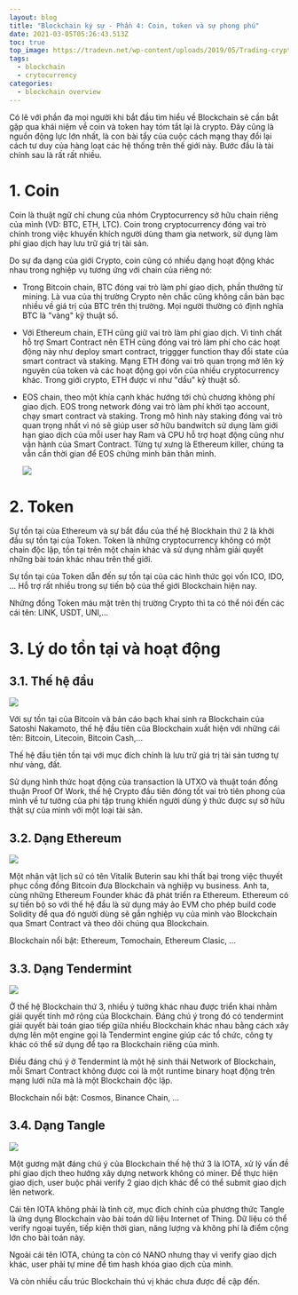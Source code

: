 ```yaml
---
layout: blog
title: "Blockchain ký sự - Phần 4: Coin, token và sự phong phú"
date: 2021-03-05T05:26:43.513Z
toc: true
top_image: https://tradevn.net/wp-content/uploads/2019/05/Trading-cryptocurrency.jpg
tags:
  - blockchain
  - crytocurrency
categories:
  - blockchain overview
---
```

Có lẽ với phần đa mọi người khi bắt đầu tìm hiểu về Blockchain sẽ cần bắt gặp qua khái niệm về coin và token hay tóm tắt lại là crypto. Đây cũng là nguồn động lực lớn nhất, là con bài tẩy của cuộc cách mạng thay đổi lại cách tư duy của hàng loạt các hệ thống trên thế giới này. Bước đầu là tài chính sau là rất rất nhiều.
<!-- more -->
# 1. Coin

Coin là thuật ngữ chỉ chung của nhóm Cryptocurrency sở hữu chain riêng của mình (VD: BTC, ETH, LTC). Coin trong cryptocurrency đóng vai trò chính trong việc khuyến khích người dùng tham gia network, sử dụng làm phí giao dịch hay lưu trữ giá trị tài sản.

Do sự đa dạng của giới Crypto, coin cũng có nhiều dạng hoạt động khác nhau trong nghiệp vụ tương ứng với chain của riêng nó:

* Trong Bitcoin chain, BTC đóng vai trò làm phí giao dịch, phần thưởng từ mining. Là vua của thị trường Crypto nên chắc cũng không cần bàn bạc nhiều về giá trị của BTC trên thị trường. Mọi người thường có định nghĩa BTC là "vàng" kỹ thuật số.
* Với Ethereum chain, ETH cũng giữ vai trò làm phí giao dịch. Vì tính chất hỗ trợ Smart Contract nên ETH cũng đóng vai trò làm phí cho các hoạt động này như deploy smart contract, triggger function thay đổi state của smart contract và staking. Mạng ETH đóng vai trò quan trọng mở lên kỷ nguyên của token và các hoạt động gọi vốn của nhiều cryptocurrency khác. Trong giới crypto, ETH được ví như "dầu" kỹ thuật số.
* EOS chain, theo một khía cạnh khác hướng tới chủ chương không phí giao dịch. EOS trong network đóng vai trò làm phí khởi tạo account, chạy smart contract và staking. Trong mô hình này staking đóng vai trò quan trọng nhất vì nó sẽ giúp user sở hữu bandwitch sử dụng làm giới hạn giao dịch của mỗi user hay Ram và CPU hỗ trợ hoạt động cũng như vận hành của Smart Contract. Từng tự xưng là Ethereum killer, chúng ta vẫn cần thời gian để EOS chứng minh bản thân mình.

  ![](https://s3-ap-southeast-1.amazonaws.com/cs-public-uploads-prod/c66e3a95-348b-485d-a6d8-2ecad33211db)

# 2. Token

Sự tồn tại của Ethereum và sự bắt đầu của thế hệ Blockhain thứ 2 là khởi đầu sự tồn tại của Token. Token là những cryptocurrency không có một chain độc lập, tồn tại trên một chain khác và sử dụng nhằm giải quyết những bài toán khác nhau trên thế giới. 

Sự tồn tại của Token dẫn đến sự tồn tại của các hình thức gọi vốn ICO, IDO, ... Hỗ trợ rất nhiều trong sự tiến bộ của thế giới Blockchain hiện nay.

Những đồng Token máu mặt trên thị trường Crypto thì ta có thể nói đến các cái tên: LINK, USDT, UNI,...

# 3. Lý do tồn tại và hoạt động

## 3.1. Thế hệ đầu

![](https://miro.medium.com/max/2800/0*YV2B7aEwobCwQJ3T.jpg)

Với sự tồn tại của Bitcoin và bản cáo bạch khai sinh ra Blockchain của Satoshi Nakamoto, thế hệ đầu tiên của Blockchain xuất hiện với những cái tên: Bitcoin, Litecoin, Bitcoin Cash,...

Thế hệ đầu tiên tồn tại với mục đích chính là lưu trữ giá trị tài sản tương tự như vàng, đất.

Sử dụng hình thức hoạt động của transaction là UTXO và thuật toán đồng thuận Proof Of Work, thế hệ Crypto đầu tiên đóng tốt vai trò tiên phong của mình về tư tưởng của phi tập trung khiến người dùng ý thức được sự sở hữu thật sự của mình với một loại tài sản.

## 3.2. Dạng Ethereum

![](https://miro.medium.com/max/2410/1*xIzdc_FVszgB3cCaqMd5ZQ.png)

Một nhân vật lịch sử có tên Vitalik Buterin sau khi thất bại trong việc thuyết phục cồng đồng Bitcoin đưa Blockchain và nghiệp vụ business. Anh ta, cùng những Ethereum Founder khác đã phát triển ra Ethereum.
Ethereum có sự tiến bộ so với thế hệ đầu là sử dụng máy ảo EVM cho phép build code Solidity để qua đó người dùng sẽ gắn nghiệp vụ của mình vào Blockchain qua Smart Contract và theo dõi chúng qua Blockchain.

Blockchain nổi bật: Ethereum, Tomochain, Ethereum Clasic, ...

## 3.3. Dạng Tendermint

![](https://tendermint.com/og-image.png)

Ở thế hệ Blockchain thứ 3, nhiều ý tưởng khác nhau được triển khai nhằm giải quyết tính mở rộng của Blockchain. Đáng chú ý trong đó có tendermint giải quyết bài toán giao tiếp giữa nhiều Blockchain khác nhau bằng cách xây dựng lên một engine gọi là Tendermint engine giúp các tổ chức, công ty khác có thể sử dụng để tạo ra Blockchain riêng của mình.

Điều đáng chú ý ở Tendermint là một hệ sinh thái Network of Blockchain, mỗi Smart Contract không được coi là một runtime binary hoạt động trên mạng lưới nữa mà là một Blockchain độc lập.

Blockchain nổi bật: Cosmos, Binance Chain, ...

## 3.4. Dạng Tangle

![](https://www.forex.academy/wp-content/uploads/2020/03/TangleVsBlockchain.png)

Một gương mặt đáng chú ý của Blockchain thế hệ thứ 3 là IOTA, xử lý vấn đề phí giao dịch theo hướng xây dựng network không có miner. Để thực hiện giao dịch, user buộc phải verify 2 giao dịch khác để có thể submit giao dịch lên network.

Cái tên IOTA không phải là tình cờ, mục đích chính của phương thức Tangle là ứng dụng Blockchain vào bài toán dữ liệu Internet of Thing. Dữ liệu có thể verify ngoại tuyến, tiếp kiện thời gian, năng lượng và không phí là điểm cộng lớn cho bài toán này.

Ngoài cái tên IOTA, chúng ta còn có NANO nhưng thay vì verify giao dịch khác, user phải tự mine để tìm hash khóa giao dịch của mình.

Và còn nhiều cấu trúc Blockchain thú vị khác chưa được đề cập đến.

